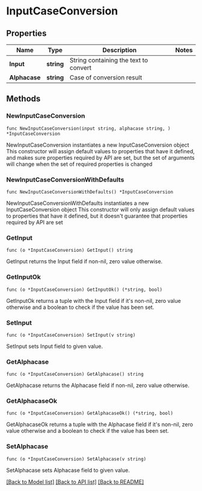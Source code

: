 # InputCaseConversion

## Properties

Name | Type | Description | Notes
------------ | ------------- | ------------- | -------------
**Input** | **string** | String containing the text to convert | 
**Alphacase** | **string** | Case of conversion result | 

## Methods

### NewInputCaseConversion

`func NewInputCaseConversion(input string, alphacase string, ) *InputCaseConversion`

NewInputCaseConversion instantiates a new InputCaseConversion object
This constructor will assign default values to properties that have it defined,
and makes sure properties required by API are set, but the set of arguments
will change when the set of required properties is changed

### NewInputCaseConversionWithDefaults

`func NewInputCaseConversionWithDefaults() *InputCaseConversion`

NewInputCaseConversionWithDefaults instantiates a new InputCaseConversion object
This constructor will only assign default values to properties that have it defined,
but it doesn't guarantee that properties required by API are set

### GetInput

`func (o *InputCaseConversion) GetInput() string`

GetInput returns the Input field if non-nil, zero value otherwise.

### GetInputOk

`func (o *InputCaseConversion) GetInputOk() (*string, bool)`

GetInputOk returns a tuple with the Input field if it's non-nil, zero value otherwise
and a boolean to check if the value has been set.

### SetInput

`func (o *InputCaseConversion) SetInput(v string)`

SetInput sets Input field to given value.


### GetAlphacase

`func (o *InputCaseConversion) GetAlphacase() string`

GetAlphacase returns the Alphacase field if non-nil, zero value otherwise.

### GetAlphacaseOk

`func (o *InputCaseConversion) GetAlphacaseOk() (*string, bool)`

GetAlphacaseOk returns a tuple with the Alphacase field if it's non-nil, zero value otherwise
and a boolean to check if the value has been set.

### SetAlphacase

`func (o *InputCaseConversion) SetAlphacase(v string)`

SetAlphacase sets Alphacase field to given value.



[[Back to Model list]](../README.md#documentation-for-models) [[Back to API list]](../README.md#documentation-for-api-endpoints) [[Back to README]](../README.md)



